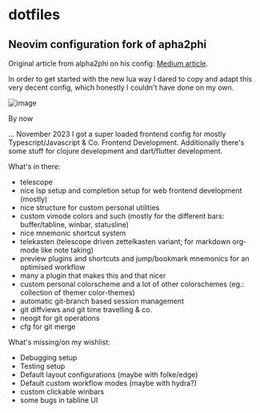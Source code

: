 # dotfiles

## Neovim configuration fork of apha2phi
Original article from alpha2phi on his config: [Medium article](https://alpha2phi.medium.com/neovim-init-lua-e80f4f136030).

In order to get started with the new lua way I dared to copy and adapt this very decent config,
which honestly I couldn't have done on my own.

![image](https://github.com/joehannes-nvim/nvim.cfg.lua/assets/63741107/8914de4f-bb94-4a07-a677-d3b252e306aa)

By now 

... November 2023
I got a super loaded frontend config for mostly Typescript/Javascript & Co. Frontend Development.
Additionally there's some stuff for clojure development and dart/flutter development.

What's in there:
* telescope
* nice lsp setup and completion setup for web frontend development (mostly)
* nice structure for custom personal utilities
* custom vimode colors and such (mostly for the different bars: buffer/tabline, winbar, statusline)
* nice mnemonic shortcut system
* telekasten (telescope driven zettelkasten variant; for markdown org-mode like note taking)
* preview plugins and shortcuts and jump/bookmark mnemonics for an optimised workflow
* many a plugin that makes this and that nicer
* custom personal colorscheme and a lot of other colorschemes (eg.: collection of themer color-themes)
* automatic git-branch based session management
* git diffviews and git time travelling & co.
* neogit for git operations
* cfg for git merge

What's missing/on my wishlist:
* Debugging setup
* Testing setup
* Default layout configurations (maybe with folke/edge)
* Default custom workflow modes (maybe with hydra?)
* custom clickable winbars
* some bugs in tabline UI

